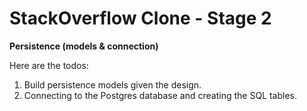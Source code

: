 # StackOverflow Clone - Stage 2

__Persistence (models & connection)__

Here are the todos:
1. Build persistence models given the design.
2. Connecting to the Postgres database and creating the SQL tables.

